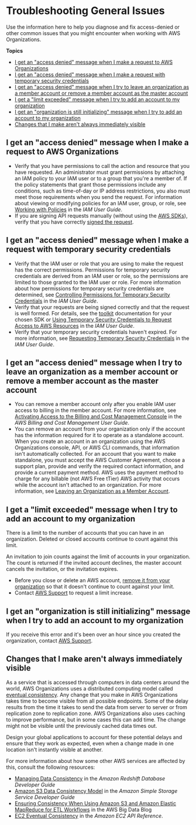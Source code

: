 # Troubleshooting General Issues<a name="orgs_troubleshoot_general"></a>

Use the information here to help you diagnose and fix access\-denied or other common issues that you might encounter when working with AWS Organizations\.

**Topics**
+ [I get an "access denied" message when I make a request to AWS Organizations](#troubleshoot_general_access-denied-service)
+ [I get an "access denied" message when I make a request with temporary security credentials](#troubleshoot_general_access-denied-temp-creds)
+ [I get an "access denied" message when I try to leave an organization as a member account or remove a member account as the master account](#troubleshoot_general_error-leaving-org)
+ [I get a "limit exceeded" message when I try to add an account to my organization](#troubleshoot_general_error-adding-account)
+ [I get an "organization is still initializing" message when I try to add an account to my organization](#troubleshoot_general_error-still-init)
+ [Changes that I make aren't always immediately visible](#troubleshoot_general_eventual-consistency)

## I get an "access denied" message when I make a request to AWS Organizations<a name="troubleshoot_general_access-denied-service"></a>
+ Verify that you have permissions to call the action and resource that you have requested\. An administrator must grant permissions by attaching an IAM policy to your IAM user or to a group that you're a member of\. If the policy statements that grant those permissions include any conditions, such as time\-of\-day or IP address restrictions, you also must meet those requirements when you send the request\. For information about viewing or modifying policies for an IAM user, group, or role, see [Working with Policies](http://docs.aws.amazon.com/IAM/latest/UserGuide/access_policies_manage.html) in the *IAM User Guide*\.
+ If you are signing API requests manually \(without using the [AWS SDKs](http://aws.amazon.com/tools/)\), verify that you have correctly [signed the request](http://docs.aws.amazon.com/general/latest/gr/signing_aws_api_requests.html)\.

## I get an "access denied" message when I make a request with temporary security credentials<a name="troubleshoot_general_access-denied-temp-creds"></a>
+ Verify that the IAM user or role that you are using to make the request has the correct permissions\. Permissions for temporary security credentials are derived from an IAM user or role, so the permissions are limited to those granted to the IAM user or role\. For more information about how permissions for temporary security credentials are determined, see [Controlling Permissions for Temporary Security Credentials](http://docs.aws.amazon.com/IAM/latest/UserGuide/id_credentials_temp_control-access.html) in the *IAM User Guide*\.
+ Verify that your requests are being signed correctly and that the request is well formed\. For details, see the [toolkit](http://aws.amazon.com/tools/) documentation for your chosen SDK or [Using Temporary Security Credentials to Request Access to AWS Resources](http://docs.aws.amazon.com/IAM/latest/UserGuide/id_credentials_temp_use-resources.html) in the *IAM User Guide*\.
+ Verify that your temporary security credentials haven't expired\. For more information, see [Requesting Temporary Security Credentials](http://docs.aws.amazon.com/IAM/latest/UserGuide/id_credentials_temp_request.html) in the *IAM User Guide*\. 

## I get an "access denied" message when I try to leave an organization as a member account or remove a member account as the master account<a name="troubleshoot_general_error-leaving-org"></a>
+ You can remove a member account only after you enable IAM user access to billing in the member account\. For more information, see [Activating Access to the Billing and Cost Management Console](http://docs.aws.amazon.com/awsaccountbilling/latest/aboutv2/grantaccess.html#ControllingAccessWebsite-Activate) in the *AWS Billing and Cost Management User Guide*\.
+ You can remove an account from your organization only if the account has the information required for it to operate as a standalone account\. When you create an account in an organization using the AWS Organizations console, API, or AWS CLI commands, that information isn't automatically collected\. For an account that you want to make standalone, you must accept the AWS Customer Agreement, choose a support plan, provide and verify the required contact information, and provide a current payment method\. AWS uses the payment method to charge for any billable \(not AWS Free tTier\) AWS activity that occurs while the account isn't attached to an organization\. For more information, see [Leaving an Organization as a Member Account](orgs_manage_accounts_remove.md#orgs_manage_accounts_leave-as-member)\.

## I get a "limit exceeded" message when I try to add an account to my organization<a name="troubleshoot_general_error-adding-account"></a>

There is a limit to the number of accounts that you can have in an organization\. Deleted or closed accounts continue to count against this limit\.

An invitation to join counts against the limit of accounts in your organization\. The count is returned if the invited account declines, the master account cancels the invitation, or the invitation expires\.
+ Before you close or delete an AWS account, [remove it from your organization](orgs_manage_accounts_remove.md) so that it doesn't continue to count against your limit\.
+ Contact [AWS Support](https://console.aws.amazon.com/support/home#/) to request a limit increase\.

## I get an "organization is still initializing" message when I try to add an account to my organization<a name="troubleshoot_general_error-still-init"></a>

If you receive this error and it's been over an hour since you created the organization, contact [AWS Support](https://console.aws.amazon.com/support/home#/)\.

## Changes that I make aren't always immediately visible<a name="troubleshoot_general_eventual-consistency"></a>

As a service that is accessed through computers in data centers around the world, AWS Organizations uses a distributed computing model called [eventual consistency](https://wikipedia.org/wiki/Eventual_consistency)\. Any change that you make in AWS Organizations takes time to become visible from all possible endpoints\. Some of the delay results from the time it takes to send the data from server to server or from replication zone to replication zone\. AWS Organizations also uses caching to improve performance, but in some cases this can add time\. The change might not be visible until the previously cached data times out\.

Design your global applications to account for these potential delays and ensure that they work as expected, even when a change made in one location isn't instantly visible at another\.

For more information about how some other AWS services are affected by this, consult the following resources:
+ [Managing Data Consistency](http://docs.aws.amazon.com/redshift/latest/dg/managing-data-consistency.html) in the *Amazon Redshift Database Developer Guide*
+ [Amazon S3 Data Consistency Model](http://docs.aws.amazon.com/AmazonS3/latest/dev/Introduction.html#ConsistencyModel) in the *Amazon Simple Storage Service Developer Guide*
+ [Ensuring Consistency When Using Amazon S3 and Amazon Elastic MapReduce for ETL Workflows](http://aws.amazon.com/blogs/big-data/ensuring-consistency-when-using-amazon-s3-and-amazon-elastic-mapreduce-for-etl-workflows/) in the AWS Big Data Blog
+ [EC2 Eventual Consistency](http://docs.aws.amazon.com/AWSEC2/latest/APIReference/query-api-troubleshooting.html#eventual-consistency) in the *Amazon EC2 API Reference*\.